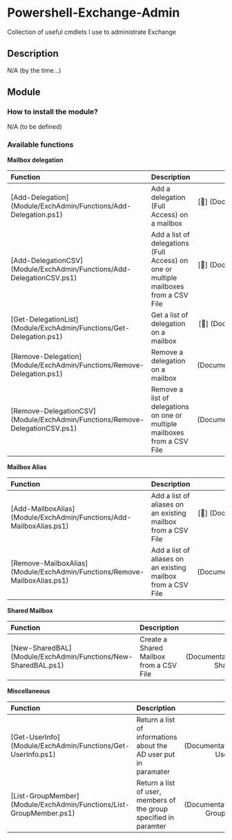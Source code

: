 # Powershell-Exchange-Admin

Collection of useful cmdlets I use to administrate Exchange

## Description

N/A (by the time...)

## Module

### How to install the module?

N/A (to be defined)

### Available functions

**Mailbox delegation**

| Function | Description | Help |
| :--- | :--- | :---: |
| [Add-Delegation] (Module/ExchAdmin/Functions/Add-Delegation.ps1) | Add a delegation (Full Access) on a mailbox | [:book:] (Documentation/Functions/Add-Delegation.md) |
| [Add-DelegationCSV] (Module/ExchAdmin/Functions/Add-DelegationCSV.ps1) | Add a list of delegations (Full Access) on one or multiple mailboxes from a CSV File | [:book:] (Documentation/Functions/Add-DelegationCSV.md) |
| [Get-DelegationList] (Module/ExchAdmin/Functions/Get-Delegation.ps1) | Get a list of delegation on a mailbox | [:book:] (Documentation/Functions/Get-Delegation.md) |
| [Remove-Delegation] (Module/ExchAdmin/Functions/Remove-Delegation.ps1) | Remove a delegation on a mailbox | [:book:] (Documentation/Functions/Remove-Delegation.md) |
| [Remove-DelegationCSV] (Module/ExchAdmin/Functions/Remove-DelegationCSV.ps1) | Remove a list of delegations on one or multiple mailboxes from a CSV File | [:book:] (Documentation/Functions/Remove-DelegationCSV.md) |

**Mailbox Alias**

| Function | Description | Help |
| :--- | :--- | :---: |
| [Add-MailboxAlias] (Module/ExchAdmin/Functions/Add-MailboxAlias.ps1) | Add a list of aliases on an existing mailbox from a CSV File | [:book:] (Documentation/Functions/Add-MailboxAlias.md) |
| [Remove-MailboxAlias] (Module/ExchAdmin/Functions/Remove-MailboxAlias.ps1) | Add a list of aliases on an existing mailbox from a CSV File | [:book:] (Documentation/Functions/Remove-MailboxAlias.md) |


**Shared Mailbox**

| Function | Description | Help |
| :--- | :--- | :---: |
| [New-SharedBAL] (Module/ExchAdmin/Functions/New-SharedBAL.ps1) | Create a Shared Mailbox from a CSV File | [:book:] (Documentation/Functions/New-SharedBAL.md) |

**Miscellaneous**

| Function | Description | Help |
| :--- | :--- | :---: |
| [Get-UserInfo] (Module/ExchAdmin/Functions/Get-UserInfo.ps1) | Return a list of informations about the AD user put in paramater | [:book:] (Documentation/Functions/Get-UserInfo.md) |
| [List-GroupMember] (Module/ExchAdmin/Functions/List-GroupMember.ps1) | Return a list of user, members of the group specified in paramter  | [:book:] (Documentation/Functions/List-GroupMember.md) |